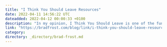 ```yaml
---
title: "I Think You Should Leave Resources"
date: 2022-04-11 14:56:22 UTC
dateadded: 2022-04-12 00:00:33 +0100
description: "In my opinion, I Think You Should Leave is one of the funniest things created in the last number of decades. As a fan of absurd and goofball comedy, it’s right up my alley. Here’s a website that links directly […]"
link: "https://bradfrost.com/blog/link/i-think-you-should-leave-resources/"
category:
directory: _directory/brad-frost.md
---
```

